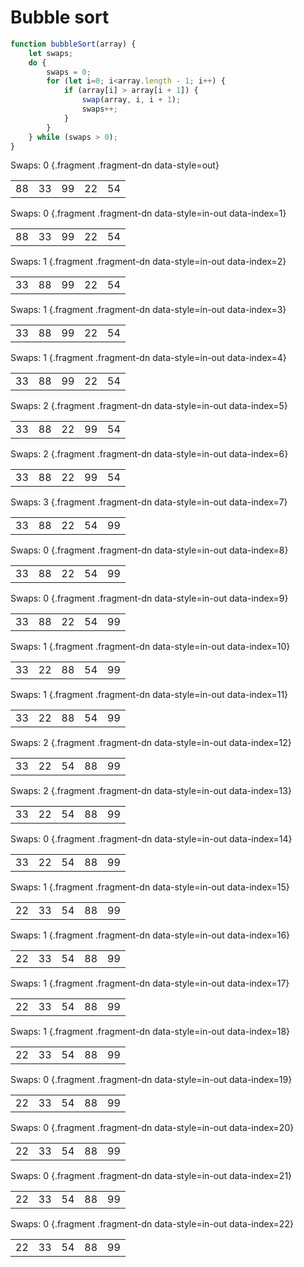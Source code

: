 # Bubble sort

```js
function bubbleSort(array) {
    let swaps;
    do {
        swaps = 0;
        for (let i=0; i<array.length - 1; i++) {
            if (array[i] > array[i + 1]) {
                swap(array, i, i + 1);
                swaps++;
            }
        }
    } while (swaps > 0);
}
```

Swaps: 0 {.fragment .fragment-dn data-style=out}

<table class="fragment fragment-dn" data-style="out">
    <tr>
        <td>88</td>
        <td>33</td>
        <td>99</td>
        <td>22</td>
        <td>54</td>
    </tr>
</table>

Swaps: 0 {.fragment .fragment-dn data-style=in-out data-index=1}

<table class="fragment fragment-dn" data-style="in-out" data-index="1">
    <tr>
        <td class="background-blue">88</td>
        <td class="background-blue">33</td>
        <td>99</td>
        <td>22</td>
        <td>54</td>
    </tr>
</table>

Swaps: 1 {.fragment .fragment-dn data-style=in-out data-index=2}

<table class="fragment fragment-dn" data-style="in-out" data-index="2">
    <tr>
        <td class="background-green">33</td>
        <td class="background-green">88</td>
        <td>99</td>
        <td>22</td>
        <td>54</td>
    </tr>
</table>

Swaps: 1 {.fragment .fragment-dn data-style=in-out data-index=3}

<table class="fragment fragment-dn" data-style="in-out" data-index="3">
    <tr>
        <td>33</td>
        <td class="background-blue">88</td>
        <td class="background-blue">99</td>
        <td>22</td>
        <td>54</td>
    </tr>
</table>

Swaps: 1 {.fragment .fragment-dn data-style=in-out data-index=4}

<table class="fragment fragment-dn" data-style="in-out" data-index="4">
    <tr>
        <td>33</td>
        <td class="background">88</td>
        <td class="background-blue">99</td>
        <td class="background-blue">22</td>
        <td>54</td>
    </tr>
</table>

Swaps: 2 {.fragment .fragment-dn data-style=in-out data-index=5}

<table class="fragment fragment-dn" data-style="in-out" data-index="5">
    <tr>
        <td>33</td>
        <td>88</td>
        <td class="background-green">22</td>
        <td class="background-green">99</td>
        <td>54</td>
    </tr>
</table>

Swaps: 2 {.fragment .fragment-dn data-style=in-out data-index=6}

<table class="fragment fragment-dn" data-style="in-out" data-index="6">
    <tr>
        <td>33</td>
        <td>88</td>
        <td>22</td>
        <td class="background-blue">99</td>
        <td class="background-blue">54</td>
    </tr>
</table>

Swaps: 3 {.fragment .fragment-dn data-style=in-out data-index=7}

<table class="fragment fragment-dn" data-style="in-out" data-index="7">
    <tr>
        <td>33</td>
        <td>88</td>
        <td>22</td>
        <td class="background-green">54</td>
        <td class="background-green">99</td>
    </tr>
</table>

Swaps: 0 {.fragment .fragment-dn data-style=in-out data-index=8}

<table class="fragment fragment-dn" data-style="in-out" data-index="8">
    <tr>
        <td class="background-blue">33</td>
        <td class="background-blue">88</td>
        <td>22</td>
        <td>54</td>
        <td>99</td>
    </tr>
</table>


Swaps: 0 {.fragment .fragment-dn data-style=in-out data-index=9}

<table class="fragment fragment-dn" data-style="in-out" data-index="9">
    <tr>
        <td>33</td>
        <td class="background-blue">88</td>
        <td class="background-blue">22</td>
        <td>54</td>
        <td>99</td>
    </tr>
</table>

Swaps: 1 {.fragment .fragment-dn data-style=in-out data-index=10}

<table class="fragment fragment-dn" data-style="in-out" data-index="10">
    <tr>
        <td>33</td>
        <td class="background-green">22</td>
        <td class="background-green">88</td>
        <td>54</td>
        <td>99</td>
    </tr>
</table>

Swaps: 1 {.fragment .fragment-dn data-style=in-out data-index=11}

<table class="fragment fragment-dn" data-style="in-out" data-index="11">
    <tr>
        <td>33</td>
        <td>22</td>
        <td class="background-blue">88</td>
        <td class="background-blue">54</td>
        <td>99</td>
    </tr>
</table>

Swaps: 2 {.fragment .fragment-dn data-style=in-out data-index=12}

<table class="fragment fragment-dn" data-style="in-out" data-index="12">
    <tr>
        <td>33</td>
        <td>22</td>
        <td class="background-green">54</td>
        <td class="background-green">88</td>
        <td>99</td>
    </tr>
</table>

Swaps: 2 {.fragment .fragment-dn data-style=in-out data-index=13}

<table class="fragment fragment-dn" data-style="in-out" data-index="13">
    <tr>
        <td>33</td>
        <td>22</td>
        <td>54</td>
        <td class="background-blue">88</td>
        <td class="background-blue">99</td>
    </tr>
</table>

Swaps: 0 {.fragment .fragment-dn data-style=in-out data-index=14}

<table class="fragment fragment-dn" data-style="in-out" data-index="14">
    <tr>
        <td class="background-blue">33</td>
        <td class="background-blue">22</td>
        <td>54</td>
        <td>88</td>
        <td>99</td>
    </tr>
</table>

Swaps: 1 {.fragment .fragment-dn data-style=in-out data-index=15}

<table class="fragment fragment-dn" data-style="in-out" data-index="15">
    <tr>
        <td class="background-green">22</td>
        <td class="background-green">33</td>
        <td>54</td>
        <td>88</td>
        <td>99</td>
    </tr>
</table>

Swaps: 1 {.fragment .fragment-dn data-style=in-out data-index=16}

<table class="fragment fragment-dn" data-style="in-out" data-index="16">
    <tr>
        <td>22</td>
        <td class="background-blue">33</td>
        <td class="background-blue">54</td>
        <td>88</td>
        <td>99</td>
    </tr>
</table>

Swaps: 1 {.fragment .fragment-dn data-style=in-out data-index=17}

<table class="fragment fragment-dn" data-style="in-out" data-index="17">
    <tr>
        <td>22</td>
        <td>33</td>
        <td class="background-blue">54</td>
        <td class="background-blue">88</td>
        <td>99</td>
    </tr>
</table>

Swaps: 1 {.fragment .fragment-dn data-style=in-out data-index=18}

<table class="fragment fragment-dn" data-style="in-out" data-index="18">
    <tr>
        <td>22</td>
        <td>33</td>
        <td>54</td>
        <td class="background-blue">88</td>
        <td class="background-blue">99</td>
    </tr>
</table>

Swaps: 0 {.fragment .fragment-dn data-style=in-out data-index=19}

<table class="fragment fragment-dn" data-style="in-out" data-index="19">
    <tr>
        <td class="background-blue">22</td>
        <td class="background-blue">33</td>
        <td>54</td>
        <td>88</td>
        <td>99</td>
    </tr>
</table>

Swaps: 0 {.fragment .fragment-dn data-style=in-out data-index=20}

<table class="fragment fragment-dn" data-style="in-out" data-index="20">
    <tr>
        <td>22</td>
        <td class="background-blue">33</td>
        <td class="background-blue">54</td>
        <td>88</td>
        <td>99</td>
    </tr>
</table>

Swaps: 0 {.fragment .fragment-dn data-style=in-out data-index=21}

<table class="fragment fragment-dn" data-style="in-out" data-index="21">
    <tr>
        <td>22</td>
        <td>33</td>
        <td class="background-blue">54</td>
        <td class="background-blue">88</td>
        <td>99</td>
    </tr>
</table>

Swaps: 0 {.fragment .fragment-dn data-style=in-out data-index=22}

<table class="fragment fragment-dn" data-style="in-out" data-index="22">
    <tr>
        <td>22</td>
        <td>33</td>
        <td>54</td>
        <td class="background-blue">88</td>
        <td class="background-blue">99</td>
    </tr>
</table>
